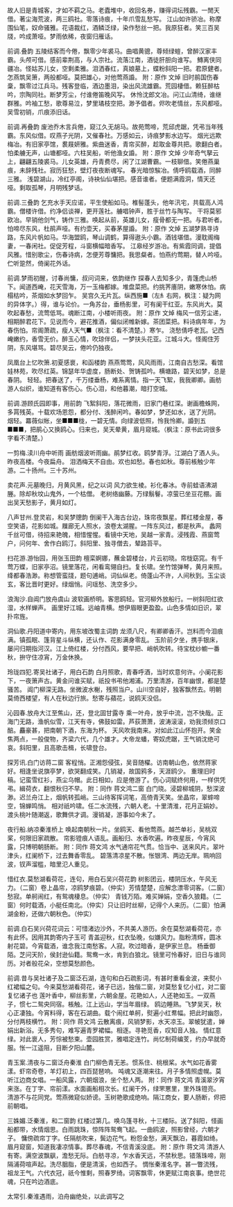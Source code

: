 <!-- { "loadSidebar": true } -->
故人旧是青城客，才如不羁之马。老蠹堆中，收回名券，赚得词坛残霸。一閒天借。著尘海荒波，两三鸥社。零落诗痕，十年爪雪乱愁写。 江山如许骄冶。称摩围仙笔，奴命骚雅。花语裁红，酒鳞泛绿，染作愁丝一把。我原狂者。笑三百吴牋，吟成萧哑。梦雨依稀，夜窗归雁话。

前调.叠韵
五陵结客而今倦，飘零少年裘马。曲唱黄骢，尊倾绿螘，曾醉汉家丰霸。头颅可借。感前辈荆高，与人宗社。流落江南，酒徒肝胆向谁写。 鱄离侠同疆冶。怪姑苏儿女，空剩柔雅。泪洒春红，真娘墓上，蝶粉斜阳一把。君原健者。怎燕筑吴箫，两般都哑。莫把雄心，对他莺燕諙。
附：原作 文焯
旧时鹃国伤春稾，飘零过江兵马。残客登临，酒边墨泪，染出风流雄霸。荒园棲借。赖狂醉枯吟，宗陶同社。断梦芳尘，付谁倦笛晚风写。 休怜沈郎文冶。问江山清绮，谁继群雅。吟袖工愁，歌尊易泣，梦里璚枝空把。渺予倡者。侭吹老情丝，东风都哑。吴雪初销，爪痕添旧话。

前调.再叠韵
废池乔木言兵倦，窥江久无胡马。故苑莺啼，荒邱虎踞，凭弔当年残霸。东风似借。叹燕子光阴，又催春社。万感如云，诗痕梦影水边写。 烟光远欺梅冶。有旧家亭馆，裠屐妍雅。紫曲迷香，青帘买醉，趁取金尊共把。歌翻白者。怕柔艣无声，山塘都哑。六柱吴船，听他渔女諙。
附：原作 文焯
少年奇气拏云上，翩翩五陵裘马。儿女英雄，丹青费尽，闲了江湖曹霸。一枝聊借。笑倦燕巢痕，未辞残社。寂历狂愁，壁灯夜夜断魂写。 春光暗惊騃冶。倩呼鸥载酒，同醉三雅。 浅碧湖山，冷红亭阁，诗袂仙仙堪把。感音谁者。便题满霞洞，情天还哑。剩取孤琴，月明残梦话。

前调.三叠韵
乞充水手天应诺，平生使船如马。椎髻蓬头，他年汛宅，共载高人鸿霸。僧楼许借。约净侣谈禅，更开莲社。艣唱钟声，胜于丝竹与陶写。 干将莫邪欧冶。早销他剑气，铸作三雅。唤起从前，英雄儿女，瘦骨都无一把。与君听者。怕啼尽东风，杜鹃声哑。有约壶天，买春茅屋諙。
附：原作 文焯
五湖梦熟寻诗路，东风片帆如马。华海盟鸥，琴山调鹤，算得遨头小霸。酒钱堪借。漫耽阁梅妻，一春闲社。促促芳程，斗窗横幅暗香写。 江皋经岁游冶。有紫霞同调，提倡风雅。惜别歌尘，伤春诗病，怎便芳尊慵把。我思粲者。怕燕约莺期，替人吟哑。伫听跫然，倚阑花外话。

前调.梦雨初醒，讨春尚慵，叔问词来，依韵继作
探春人去知多少，青篷虎山桥下。闻道西崦，花天雪海，万一玉梅都嫁。堆盘菜把。约挑荠廧阴，嫩寒休怕。病榻枯吟，茶烟如水梦回乍。 吴宫久无片瓦。纵西施■（左糹右网，枫注：疑为网的异体字。）得，谁与论价。一角苏台，垂杨影里，可有阑干红亚。东风尚大。莫吹起春愁，流莺低骂。魂断江南，小楼听雨夜。
附：原作 文焯
梅风一信芳尘递，相期醉君花下。见说而今，避花推酒，偏似闭帷新嫁。茶团菜把。料诗病年年，为春伤怕。帘阁萧疏，瘦人天气■（枫注：看不清楚。）寒乍。 浇愁倩呼老瓦。记西崦嫩约，香雪无价。醉玉心情，吹琼伴侣，一梦扶头花亚。江城斗大。怪阁住芳阴，东风堪骂。碧尽吴云，倦吟仍独夜。

凤凰台上忆吹箫.初夏感褱，和函楼韵
燕燕莺莺，风风雨雨，江南自古愁深。看馆娃林苑，吹尽红英。锦瑟年华虚度，肠断处、贺铸孤吟。横塘路，碧天如梦，总是春阴。 轻轻。把春送了，千万缕垂杨，难系离情。指一天飞絮，我我卿卿。画舫游人似织，谁知道有客伤心。伤心泪，和他暮潮，暗打空城。

前调.游顾氏园即事，用前韵
飞絮斜阳，落花微雨，旧家门巷红深。谢画檐蛛网，多罥残英。十载欢场恩怨，都分付、浅醉闲吟。春如梦，梦还如水，送了光阴。 烟轻。羃薇似帐，坐■■■栊，一碧无情。向绿波低照，怜我怜卿。諙到五■■■，把鹃心又换鸥心。归来也，吴天晕黄，眉月窥城。（枫注：原书此词很多字看不清楚。）

一剪梅.渎川舟中听雨
画舫烟波听雨幽。鹃梦红收。鸥梦青浮。江湖白了酒人头。昨夜高楼。今夜扁舟。 泪洒梅天不自由。欢也如愁。春也如秋。尊前棖触少年游。二十扬州。三十苏州。

卖花声.元墓晚归，月黄风黑，纪之以词
风力欲生棱。衫化春冰。寺前蛙语沸湖塍。除却秋坟山鬼外，一个枯僧。 老树络幽藤。万绿鬅鬙。凉萤已坐豆花棚。画出吴天愁影子，黄月如灯。

八声甘州.登灵岩，和吴梦牕韵
倒阑干入海古台边，珠帘夜飘星。葬红楼金屋，春空笑语，花影如城。屧廊无人照水，浪卷太湖腥。一阵东风过，都是秋声。 蠡网千丝可借，待招来艳魄，相惜惺惺。看镜中天地，吴越一家青。浸残霞、燕窗莺户，问何年、舍作白鸥汀。斜阳里、独寻僧去，辇路苔平。

扫花游.游怡园，用张玉田韵
檀栾婀娜，蘸金碧楼台，片云初晓。帘栊窈窕。有千莺万蝶，旧家亭沼。镜里落花，闲看鸾翎自扫。复长啸。坐竹馆弹琴，黄月来照。 绛都春浩渺。称想管蛮牋，题句逋峭。词仙纵老。倚蓬山不许，人间秋到。玉尘谈玄，客比晋时更好。绿烟悄。问瑶愁、洗空多少。

浪淘沙.自阊门放舟虞山
波软画桥明。客思鸥轻。官河柳外放船行。一树斜阳红欲湿，水样蝉声。 画里好江城。远岫青横。想伊眉眼更盈盈。山色多情如旧识，翠扑帘旌。

洞仙歌.丹阳道中寄内，用东坡改蜀主词韵
龙须八尺，有卿卿香汗。岂料而今泪痕满。镇孤眠、篷背星斗纵横，还认作、花影满身零乱。 玉阶前夕坐，携手银床，屡问归期指河汉。江上倚红楼，分付西风，要早把、峭帆吹转。待宝枕纱幮一番秋，拚守住凉宵，万金休换。

玲珑四犯.寄吴社诸子，用白石韵
白月照歌，青春呼酒，当时欢意何许。小阑花影下，一夜箫声古。黄金问谁买赋，祇投书弔他湘浦。万里清游，百年幽恨，都是楚骚苦。 阊门柳深无路。坐微波水榭，残照当户。山川空自好，独客飘然去。明朝莫倚西楼望，有人在秋边行旅。愁寄与蘋花，说鸥天没侣。

沁园春.放舟大江至焦山，还，登北固甘露寺
乘一叶舟，放乎中流，岂不快哉。正海门无路，渔帆似雪，江天有寺，佛鼓如雷。芦荻萧萧，波涛滚滚，劝我须倾京口醅。麤豪甚，把南朝下酒，东海为杯。 天风吹我南来。对如此江山怀抱开。笑金焦两点，一般俊物，齐梁六代，几个雄才。大帝龙蟠，寄奴虎踞，王气销沈绝可哀。斜阳里，且高歌击楫，长啸登台。

探芳讯.白门访蒋二窗
客程悄。正湘怨侵弦，吴音随櫂。访南朝山色，依然蒋家好。相逢坐说旗亭梦，欲哭翻成笑。几销凝，故国鸦多，天涯鸥少。 重理旧时稿。记蛮雪红衫，燕尘乌帽。此日相如，应是倦游了。伤心词赋终何用，一样供凭弔。緝荷衣，翻恨秋归不早。
附：同作 蒋文鸿二窗
白门晓。浸碧柳城阴，愁深波渺。迟兰舟江上，烟帆转孤峭。三山待客挥词笔，高倚青天笑。坐晶帘，翠蟀啼空，锦蝉鸣悄。 相对祇吟啸。任二水流残，六朝人老。十里清淮，花月正娟妙。渡头桃叶随潮返，歌舞供才调。漫销凝，游事如今未了。

夜行船.纳凉秦淮桥上
唤起南朝秋一片。坐鸥天、看他莺燕。越苎单衫，吴桃双桨，何限旧家疏散。 帘影镫痕人语乱。画船归、水香吹遍。昨夜星辰，今宵风露，只博明朝肠断。
附：同作 蒋文鸿
水气通帘花气贯。恰当中、送来风片。翠叶津头，红阑桥下，过去舞香零乱。 碧落清凉星不散。怅银湾、两边无岸。珮响回波，钗声溜槛，暗里氾人重见。

惜红衣.莫愁湖看荷花，连句，用白石吴兴荷花韵
树影团云，楼阴压水，午风无力。（二窗）卷上晶帘，凉鸥梦痕碧。（仲实）芳情楚楚，应解念漂零词客。（二窗）愁寂。单舸闹红，有鸳魂棲息。（仲实） 青钱万陌。难买婵娟，空香久狼籍。（二窗）何时载酒，小艇任南北。（仲实）只让旧时丝柳，记得个人来历。（二窗）怕满湖金粉，还做六朝秋色。（仲实）

前调.白石吴兴荷花词云：可惜渚边沙外，不共美人游历。余在莫愁湖看荷花，亦有此怀。因用其韵寄内子玉可
青盖迎秋，红衣坠晚，似嫌风力。脂粉清辉，圆冰射花碧。今宵载酒，谁念我江南愁客。人寂。吹过暗香，是伊家兰息。 杨垂御陌。芝问天阶，侯封逊仙籍。鸳鸯一水，肯到白狼北。镜里可怜春好，旧日与谁同历。对者般花朵，空想莫愁颜色。

前调.昔与吴社诸子及二窗泛石湖，连句和白石疏影词，有甚时重看金波，来熨小红裙幅之句。今来莫愁湖看荷花，诸子已远，独偕二窗，对莫愁复忆小红，对二窗复忆诸子也
莲叶香中，柳丝影里，六朝金屋。花艳如人，人还艳如玉。一双燕子，惯七二鸳央同宿。棖触。江上远山，学当年眉绿。 鸥边睡熟。飞梦吴天，秋心正凄独。今宵料得，客在石湖曲。载个闹红单舸，熨遍小红帬幅。把此时幽怨，分付两枝横竹。
附：同作 蒋文鸿
云散离痕，风销梦影，水天凉玉。翠帔犹遣，婵娟出新浴。无多秀句，难写遍青罗裙幅。相逐。寻艳觅香，叹知音人独。 情红意绿。对此褱人，芳悰被愁束。壶园胜赏，雅唱定连竹。尚忆制荷编芰，约办早就奇服。怅一江遥阻，目断夕阳山麓。

青玉案.清夜与二窗泛舟秦淮
白门柳色青无恙。惯系住、桃根桨。水气如花香雾漾。虾帘奇卷，羊灯初上，四百琵琶响。 吨魂又逐潮来往。月子多情照虚幌。莫听江边商女唱。一船风露，六朝烟浪，坐个愁人两。
附：同作 蒋文鸿
青溪翠汐宵来涨。在丁字、帘前漾。水面画船相次长。红阑干外，绿罘罳里，里外珠镫亮。 清游不与花同党。莺燕微窥似娇谤。玉树艳歌成绝响。隔江商女，要人肠断，侭把前朝唱。

三姝媚.泛秦淮，和二窗韵
红楼过第几。唤乌篷寻秋，十三楼际。送了斜阳，怪画船都带，水情烟思。白雨跳珠，惊阵阵鸳鸯飞起。一曲鸥波，照影曾经，六朝才子。 慵傍疏帘丁字。任隔舫吹来，鬓边花气。粉怨金愁，满天飘泊，暮霞如绮。眉月窥窗，知道我凄凉情事。葬尽春魂，不信青溪没底。
附：原作 蒋文鸿
清游人有寄。满空波飘飖，澹愁无际。白舫寻凉，乍水香天远，不禁秋思。错落珠啼，刚隔浦荷喧声起。洗尽胭脂，便是清溪，也如西子。 惆怅秦淮名字。甚一瞥流残，祖龙王气。六代衣冠，祇今惟剩，照春罗绮。词客飘零，休更赋江南哀事。绝世花魂，只在吟边酒底。

太常引.秦淮遇雨，泊舟幽绝处，以此调写之
